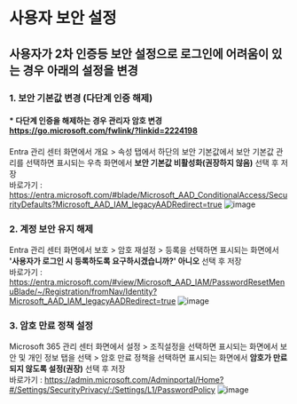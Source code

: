 # 사용자 보안 설정
## 사용자가 2차 인증등 보안 설정으로 로그인에 어려움이 있는 경우 아래의 설정을 변경

### 1. 보안 기본값 변경 (다단계 인증 해제)
#### * 다단계 인증을 해제하는 경우 관리자 암호 변경 https://go.microsoft.com/fwlink/?linkid=2224198
Entra 관리 센터 화면에서 개요 > 속성 탭에서 하단의 보안 기본값에서 보안 기본값 관리를 선택하면 표시되는 우측 화면에서 **보안 기본값 비활성화(권장하지 않음)** 선택 후 저장    
바로가기 : https://entra.microsoft.com/#blade/Microsoft_AAD_ConditionalAccess/SecurityDefaults?Microsoft_AAD_IAM_legacyAADRedirect=true
![image](https://github.com/ClassSync/K12/assets/16409151/6ca63aaa-9120-4de0-a6f6-803f0c0aaf49)

### 2. 계정 보안 유지 해제
Entra 관리 센터 화면에서 보호 > 암호 재설정 > 등록을 선택하면 표시되는 화면에서 **'사용자가 로그인 시 등록하도록 요구하시겠습니까?' 아니오** 선택 후 저장   
바로가기 : https://entra.microsoft.com/#view/Microsoft_AAD_IAM/PasswordResetMenuBlade/~/Registration/fromNav/Identity?Microsoft_AAD_IAM_legacyAADRedirect=true
![image](https://github.com/ClassSync/K12/assets/16409151/c27b3189-b7aa-47cb-a894-13e4e21da2f6)

### 3. 암호 만료 정책 설정
Microsoft 365 관리 센터 화면에서 설정 > 조직설정을 선택하면 표시되는 화면에서 보안 및 개인 정보 탭을 선택 > 암호 만료 정책을 선택하면 표시되는 화면에서 **암호가 만료되지 않도록 설정(권장)** 선택 후 저장   
바로가기 : https://admin.microsoft.com/Adminportal/Home?#/Settings/SecurityPrivacy/:/Settings/L1/PasswordPolicy
![image](https://github.com/ClassSync/K12/assets/16409151/7f29224f-06a2-40ca-8a7e-ad7beb843db7)
